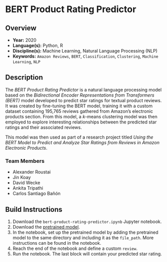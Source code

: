 # BERT Product Rating Predictor

## Overview

* **Year:** 2020
* **Language(s):** Python, R
* **Discipline(s):** Machine Learning, Natural Language Processing (NLP)
* **Keywords:** `Amazon Reviews`, `BERT`, `Classification`, `Clustering`, `Machine Learning`, `NLP`

## Description

The *BERT Product Rating Predictor* is a natural language processing model based on the *Bidirectional Encoder Representations from Transformers (BERT)* model developed to predict star ratings for textual product reviews. It was created by fine-tuning the BERT model, training it with a custom dataset containing 195,765 reviews gathered from Amazon’s electronic products section. From this model, a *k*-means clustering model was then employed to explore interesting relationships between the predicted star ratings and their associated reviews.

This model was then used as part of a research project titled *Using the BERT Model to Predict and Analyze Star Ratings from Reviews in Amazon Electronic Products*.

### Team Members

- Alexander Roustai
- Jin Koay
- David Wecke
- Ankita Tripathi
- Carlos Santiago Bañón

## Build Instructions

1. Download the `bert-product-rating-predictor.ipynb` Jupyter notebook.
2. Download the [pretrained model](https://bit.ly/2VENkSB).
3. In the notebook, set up the pretrained model by adding the pretrained model to the same directory and including it as the `file_path`. More instructions can be found in the notebook.
4. Reach the end of the notebook and define a custom `review`.
5. Run the notebook. The last block will contain your predicted star rating.
